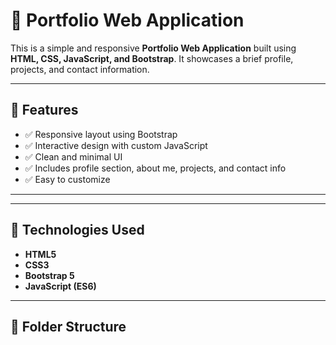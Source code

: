 # 💼 Portfolio Web Application

This is a simple and responsive **Portfolio Web Application** built using **HTML, CSS, JavaScript, and Bootstrap**. It showcases a brief profile, projects, and contact information.

---

## 📌 Features

- ✅ Responsive layout using Bootstrap
- ✅ Interactive design with custom JavaScript
- ✅ Clean and minimal UI
- ✅ Includes profile section, about me, projects, and contact info
- ✅ Easy to customize

---

---

## 🚀 Technologies Used

- **HTML5**
- **CSS3**
- **Bootstrap 5**
- **JavaScript (ES6)**

---

## 📁 Folder Structure

